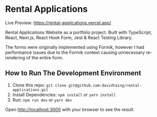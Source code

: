 # Rental Applications
Live Preview: https://rental-applications.vercel.app/

Rental Applications Website as a portfolio project. Built with TypeScript, React, Next.js, React Hook Form, Jest & React Testing Library.

The forms were originally implemented using Formik, however I had performance issues due to the Formik context causing unnecessary re-rendering of the entire form.

## How to Run The Development Environment
1. Clone this repo: ```git clone git@github.com:davidtaing/rental-applications.git```
2. Install Dependencies: ```npm install``` or ```yarn install```
3. Run: ```npm run dev``` or ```yarn dev```

Open [http://localhost:3000](http://localhost:3000) with your browser to see the result.

